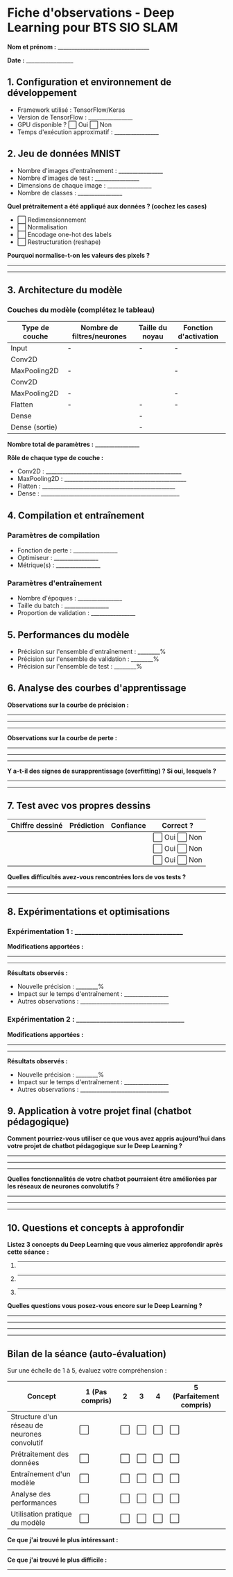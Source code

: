# Fiche d'observations - Deep Learning pour BTS SIO SLAM

**Nom et prénom :** _________________________________

**Date :** _________________

## 1. Configuration et environnement de développement

- Framework utilisé : TensorFlow/Keras
- Version de TensorFlow : ________________
- GPU disponible ? ⬜ Oui  ⬜ Non
- Temps d'exécution approximatif : ________________

## 2. Jeu de données MNIST

- Nombre d'images d'entraînement : ________________
- Nombre d'images de test : ________________
- Dimensions de chaque image : ________________
- Nombre de classes : ________________

**Quel prétraitement a été appliqué aux données ? (cochez les cases)**
- ⬜ Redimensionnement
- ⬜ Normalisation
- ⬜ Encodage one-hot des labels
- ⬜ Restructuration (reshape)

**Pourquoi normalise-t-on les valeurs des pixels ?**
_______________________________________________________
_______________________________________________________

## 3. Architecture du modèle

### Couches du modèle (complétez le tableau)

| Type de couche | Nombre de filtres/neurones | Taille du noyau | Fonction d'activation |
|----------------|---------------------------|-----------------|------------------------|
| Input          | -                         | -               | -                      |
| Conv2D         |                           |                 |                        |
| MaxPooling2D   | -                         |                 | -                      |
| Conv2D         |                           |                 |                        |
| MaxPooling2D   | -                         |                 | -                      |
| Flatten        | -                         | -               | -                      |
| Dense          |                           | -               |                        |
| Dense (sortie) |                           | -               |                        |

**Nombre total de paramètres :** ________________

**Rôle de chaque type de couche :**
- Conv2D : _________________________________________________
- MaxPooling2D : ____________________________________________
- Flatten : ________________________________________________
- Dense : __________________________________________________

## 4. Compilation et entraînement

### Paramètres de compilation
- Fonction de perte : ________________
- Optimiseur : ________________
- Métrique(s) : ________________

### Paramètres d'entraînement
- Nombre d'époques : ________________
- Taille du batch : ________________
- Proportion de validation : ________________

## 5. Performances du modèle

- Précision sur l'ensemble d'entraînement : ________%
- Précision sur l'ensemble de validation : ________%
- Précision sur l'ensemble de test : ________%

## 6. Analyse des courbes d'apprentissage

**Observations sur la courbe de précision :**
_______________________________________________________
_______________________________________________________
_______________________________________________________

**Observations sur la courbe de perte :**
_______________________________________________________
_______________________________________________________
_______________________________________________________

**Y a-t-il des signes de surapprentissage (overfitting) ? Si oui, lesquels ?**
_______________________________________________________
_______________________________________________________

## 7. Test avec vos propres dessins

| Chiffre dessiné | Prédiction | Confiance | Correct ? |
|----------------|------------|-----------|-----------|
|                |            |           | ⬜ Oui ⬜ Non |
|                |            |           | ⬜ Oui ⬜ Non |
|                |            |           | ⬜ Oui ⬜ Non |

**Quelles difficultés avez-vous rencontrées lors de vos tests ?**
_______________________________________________________
_______________________________________________________

## 8. Expérimentations et optimisations

### Expérimentation 1 : ________________________________

**Modifications apportées :**
_______________________________________________________
_______________________________________________________

**Résultats observés :**
- Nouvelle précision : ________%
- Impact sur le temps d'entraînement : ________________
- Autres observations : ________________________________

### Expérimentation 2 : ________________________________

**Modifications apportées :**
_______________________________________________________
_______________________________________________________

**Résultats observés :**
- Nouvelle précision : ________%
- Impact sur le temps d'entraînement : ________________
- Autres observations : ________________________________

## 9. Application à votre projet final (chatbot pédagogique)

**Comment pourriez-vous utiliser ce que vous avez appris aujourd'hui dans votre projet de chatbot pédagogique sur le Deep Learning ?**
_______________________________________________________
_______________________________________________________
_______________________________________________________

**Quelles fonctionnalités de votre chatbot pourraient être améliorées par les réseaux de neurones convolutifs ?**
_______________________________________________________
_______________________________________________________
_______________________________________________________

## 10. Questions et concepts à approfondir

**Listez 3 concepts du Deep Learning que vous aimeriez approfondir après cette séance :**
1. _______________________________________________________
2. _______________________________________________________
3. _______________________________________________________

**Quelles questions vous posez-vous encore sur le Deep Learning ?**
_______________________________________________________
_______________________________________________________
_______________________________________________________

---

## Bilan de la séance (auto-évaluation)

Sur une échelle de 1 à 5, évaluez votre compréhension :

| Concept | 1 (Pas compris) | 2 | 3 | 4 | 5 (Parfaitement compris) |
|---------|----------------|---|---|---|-----------------------------|
| Structure d'un réseau de neurones convolutif | ⬜ | ⬜ | ⬜ | ⬜ | ⬜ |
| Prétraitement des données | ⬜ | ⬜ | ⬜ | ⬜ | ⬜ |
| Entraînement d'un modèle | ⬜ | ⬜ | ⬜ | ⬜ | ⬜ |
| Analyse des performances | ⬜ | ⬜ | ⬜ | ⬜ | ⬜ |
| Utilisation pratique du modèle | ⬜ | ⬜ | ⬜ | ⬜ | ⬜ |

**Ce que j'ai trouvé le plus intéressant :**
_______________________________________________________

**Ce que j'ai trouvé le plus difficile :**
_______________________________________________________